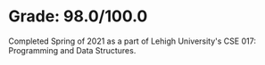 # Grade: 98.0/100.0
Completed Spring of 2021 as a part of Lehigh University's CSE 017: Programming and Data Structures. 


